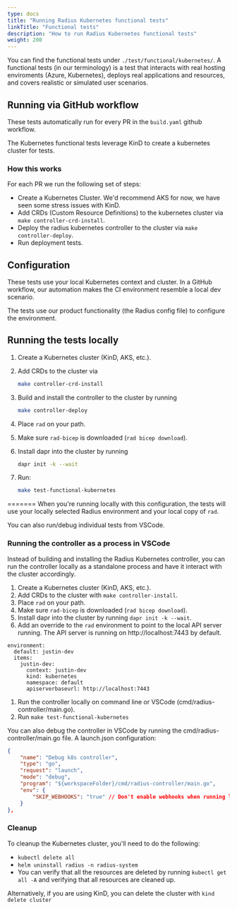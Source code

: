 ```yaml
---
type: docs
title: "Running Radius Kubernetes functional tests"
linkTitle: "Functional tests"
description: "How to run Radius Kubernetes functional tests"
weight: 200
---
```


You can find the functional tests under `./test/functional/kubernetes/`. A functional tests (in our terminology) is a test that interacts with real hosting enviroments (Azure, Kubernetes), deploys real applications and resources, and covers realistic or simulated user scenarios.

## Running via GitHub workflow

These tests automatically run for every PR in the `build.yaml` github workflow.

The Kubernetes functional tests leverage KinD to create a kubernetes cluster for tests.

### How this works

For each PR we run the following set of steps:

- Create a Kubernetes Cluster. We'd recommend AKS for now, we have seen some stress issues with KinD.
- Add CRDs (Custom Resource Definitions) to the kubernetes cluster via `make controller-crd-install`.
- Deploy the radius kubernetes controller to the cluster via `make controller-deploy`.
- Run deployment tests.

## Configuration

These tests use your local Kubernetes context and cluster. In a GitHub workflow, our automation makes the CI environment resemble a local dev scenario.

The tests use our product functionality (the Radius config file) to configure the environment.

## Running the tests locally

1. Create a Kubernetes cluster (KinD, AKS, etc.).
1. Add CRDs to the cluster via

    ```sh
    make controller-crd-install
    ```

1. Build and install the controller to the cluster by running

    ```sh
    make controller-deploy
    ```

1. Place `rad` on your path.
1. Make sure `rad-bicep` is downloaded (`rad bicep download`).
1. Install dapr into the cluster by running

   ```sh
   dapr init -k --wait
   ```

1. Run:

   ```sh
   make test-functional-kubernetes
   ```
=======
When you're running locally with this configuration, the tests will use your locally selected Radius environment and your local copy of `rad`.

You can also run/debug individual tests from VSCode.

### Running the controller as a process in VSCode

Instead of building and installing the Radius Kubernetes controller, you can run the controller locally as a standalone process and have it interact with the cluster accordingly.

1. Create a Kubernetes cluster (KinD, AKS, etc.).
1. Add CRDs to the cluster with `make controller-install`.
1. Place `rad` on your path.
1. Make sure `rad-bicep` is downloaded (`rad bicep download`).
1. Install dapr into the cluster by running `dapr init -k --wait`.
1. Add an override to the `rad` environment to point to the local API server running. The API server is running on http://localhost:7443 by default.

```
environment:
  default: justin-dev
  items:
    justin-dev:
      context: justin-dev
      kind: kubernetes
      namespace: default
      apiserverbaseurl: http://localhost:7443
```

1. Run the controller locally on command line or VSCode (cmd/radius-controller/main.go).
1. Run `make test-functional-kubernetes`

You can also debug the controller in VSCode by running the cmd/radius-controller/main.go file. A launch.json configuration:

```json
{
    "name": "Debug k8s controller",
    "type": "go",
    "request": "launch",
    "mode": "debug",
    "program": "${workspaceFolder}/cmd/radius-controller/main.go",
    "env": {
        "SKIP_WEBHOOKS": "true" // Don't enable webhooks when running locally as they require a cert.
    }
},
```

### Cleanup 

To cleanup the Kubernetes cluster, you'll need to do the following:

- `kubectl delete all`
- `helm uninstall radius -n radius-system`
- You can verify that all the resources are deleted by running `kubectl get all -A` and verifying that all resources are cleaned up.

Alternatively, if you are using KinD, you can delete the cluster with `kind delete cluster`
